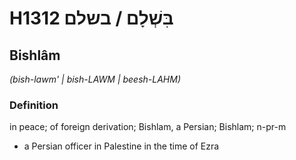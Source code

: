 # H1312 בִּשְׁלָם / בשלם

## Bishlâm

_(bish-lawm' | bish-LAWM | beesh-LAHM)_

### Definition

in peace; of foreign derivation; Bishlam, a Persian; Bishlam; n-pr-m

- a Persian officer in Palestine in the time of Ezra
